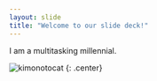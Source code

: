 ```yaml
---
layout: slide
title: "Welcome to our slide deck!"
---
```


I am a multitasking millennial.

![kimonotocat](https://octodex.github.com/images/kimonotocat.png)
{: .center}
